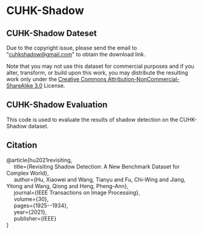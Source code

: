 # CUHK-Shadow

## CUHK-Shadow Dateset

Due to the copyright issue, please send the email to "cuhkshadow@gmail.com" to obtain the download link.

Note that you may not use this dataset for commercial purposes and if you alter, transform, or build upon this work, you may distribute the resulting work only under the [Creative Commons Attribution-NonCommercial-ShareAlike 3.0](https://creativecommons.org/licenses/by-nc-sa/3.0/) License.

## CUHK-Shadow Evaluation

This code is used to evaluate the results of shadow detection on the CUHK-Shadow dataset. 

## Citation

@article{hu2021revisiting,                      
&nbsp;&nbsp;&nbsp;&nbsp;    title={Revisiting Shadow Detection: A New Benchmark Dataset for Complex World},                   
&nbsp;&nbsp;&nbsp;&nbsp;    author={Hu, Xiaowei and Wang, Tianyu and Fu, Chi-Wing and Jiang, Yitong and Wang, Qiong and Heng, Pheng-Ann},             
&nbsp;&nbsp;&nbsp;&nbsp;    journal={IEEE Transactions on Image Processing},              
&nbsp;&nbsp;&nbsp;&nbsp;    volume={30},                
&nbsp;&nbsp;&nbsp;&nbsp;    pages={1925--1934},                
&nbsp;&nbsp;&nbsp;&nbsp;    year={2021},              
&nbsp;&nbsp;&nbsp;&nbsp;    publisher={IEEE}                
}
